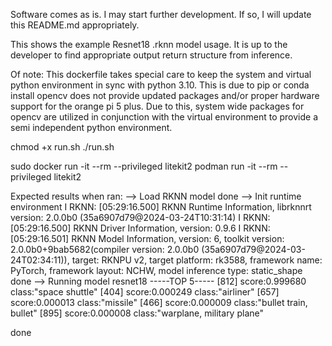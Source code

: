 Software comes as is.  I may start further development.  If so, I will update this README.md appropriately.

This shows the example Resnet18 .rknn model usage.  It is up to the developer to find appropriate output return structure from inference.

Of note:  This dockerfile takes special care to keep the system and virtual python environment in sync with python 3.10.  This is due to pip or conda install opencv does not provide updated packages and/or proper hardware support for the orange pi 5 plus.  Due to this, system wide packages for opencv are utilized in conjunction with the virtual environment to provide a semi independent python environment.


chmod +x run.sh
./run.sh


sudo docker run -it --rm --privileged litekit2
podman run -it --rm --privileged litekit2



Expected results when ran:
--> Load RKNN model
done
--> Init runtime environment
I RKNN: [05:29:16.500] RKNN Runtime Information, librknnrt version: 2.0.0b0 (35a6907d79@2024-03-24T10:31:14)
I RKNN: [05:29:16.500] RKNN Driver Information, version: 0.9.6
I RKNN: [05:29:16.501] RKNN Model Information, version: 6, toolkit version: 2.0.0b0+9bab5682(compiler version: 2.0.0b0 (35a6907d79@2024-03-24T02:34:11)), target: RKNPU v2, target platform: rk3588, framework name: PyTorch, framework layout: NCHW, model inference type: static_shape
done
--> Running model
resnet18
-----TOP 5-----
[812] score:0.999680 class:"space shuttle"
[404] score:0.000249 class:"airliner"
[657] score:0.000013 class:"missile"
[466] score:0.000009 class:"bullet train, bullet"
[895] score:0.000008 class:"warplane, military plane"

done